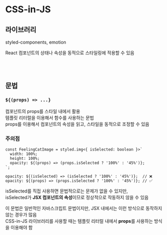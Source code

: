 # CSS-in-JS 

## 라이브러리

styled-components, emotion

React 컴포넌트의 상태나 속성을 동적으로 스타일링에 적용할 수 있음

<br><br>

## 문법

### `${(props) => ...}` 

컴포넌트의 props를 스타일 내에서 활용  
템플릿 리터럴을 이용해서 함수를 사용하는 문법    
props를 이용해서 컴포넌트의 속성을 읽고, 스타일을 동적으로 조정할 수 있음

### 주의점

```tsx
const FeelingCatImage = styled.img<{ isSelected: boolean }>`
  width: 100%;
  height: 100%;
  opacity: ${(props) => (props.isSelected ? '100%' : '45%')};
`;
```

```tsx
opacity: ${(isSelected) => (isSelected ? '100%' : '45%')};  // ❌ 
opacity: ${(props) => (props.isSelected ? '100%' : '45%')}; // ✅
``` 

isSelected를 직접 사용하면 문법적으로는 문제가 없을 수 있지만,  
isSelected가 **JSX 컴포넌트의 속성**이므로 정상적으로 작동하지 않을 수 있음 

이 문법은 일반적인 자바스크립트 문법이지만, JSX 내에서는 이런 방식으로 동작하지 않는 경우가 많음  
CSS-in-JS 라이브러리를 사용할 때는 템플릿 리터럴 내에서 **props**를 사용하는 방식을 이용해야 함

